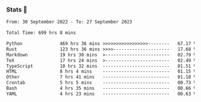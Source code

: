 ### Stats 👋
<!--START_SECTION:waka-->

```txt
From: 30 September 2022 - To: 27 September 2023

Total Time: 699 hrs 8 mins

Python              469 hrs 36 mins >>>>>>>>>>>>>>>>>--------   67.17 %
Rust                123 hrs 36 mins >>>>---------------------   17.68 %
Markdown            19 hrs 30 mins  >------------------------   02.79 %
TeX                 17 hrs 24 mins  >------------------------   02.49 %
TypeScript          10 hrs 32 mins  -------------------------   01.51 %
HTML                8 hrs 4 mins    -------------------------   01.15 %
Other               7 hrs 41 mins   -------------------------   01.10 %
Crontab             5 hrs 5 mins    -------------------------   00.73 %
Bash                4 hrs 35 mins   -------------------------   00.66 %
YAML                4 hrs 23 mins   -------------------------   00.63 %
```

<!--END_SECTION:waka-->

<!--
**buhaytza2005/buhaytza2005** is a ✨ _special_ ✨ repository because its `README.md` (this file) appears on your GitHub profile.

Here are some ideas to get you started:

- 🔭 I’m currently working on ...
- 🌱 I’m currently learning ...
- 👯 I’m looking to collaborate on ...
- 🤔 I’m looking for help with ...
- 💬 Ask me about ...
- 📫 How to reach me: ...
- 😄 Pronouns: ...
- ⚡ Fun fact: ...
-->


